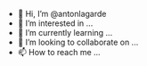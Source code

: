 - 👋 Hi, I’m @antonlagarde
- 👀 I’m interested in ...
- 🌱 I’m currently learning ...
- 💞️ I’m looking to collaborate on ...
- 📫 How to reach me ...

<!---
antonlagarde/antonlagarde is a ✨ special ✨ repository because its `README.md` (this file) appears on your GitHub profile.
You can click the Preview link to take a look at your changes.
--->
